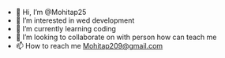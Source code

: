 - 👋 Hi, I’m @Mohitap25
- 👀 I’m interested in wed development 
- 🌱 I’m currently learning coding
- 💞️ I’m looking to collaborate on with person how can teach me
- 📫 How to reach me Mohitap209@gmail.com

<!---
Mohitap25/Mohitap25 is a ✨ special ✨ repository because its `README.md` (this file) appears on your GitHub profile.
You can click the Preview link to take a look at your changes.
--->
